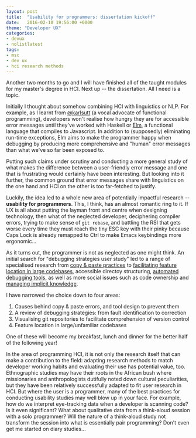 ```yaml
---
layout: post
title:  "Usability for programmers: dissertation kickoff"
date:   2016-02-10 19:56:00 +0000
theme: "Developer UX"
categories:
- devux
- nolistlatest
tags: 
- msc
- dev ux
- hci research methods
---
```


Another two months to go and I will have finished all of the taught modules
for my master's degree in HCI. Next up -- the dissertation. All I need is a
topic.

Initially I thought about somehow combining HCI with linguistics or NLP. For
example, as I learnt from [@karlsutt](http://twitter.com/karlsutt) (a vocal
advocate of functional programming), developers won't realise how hungry they
are for accessible error messages until they've worked with Haskell or
[Elm](http://elm-lang.org), a functional language that compiles to Javascript.
In addition to (supposedly) eliminating run-time exceptions, Elm aims to make
the programmer happy when debugging by producing more comprehensive and
"human" error messages than what we've so far been exposed to. 

Putting such claims under scrutiny and conducting a more general study of what
makes the difference between a user-friendly error message and one that is
frustrating would certainly have been interesting. But looking into it
further, the common ground that error messages share with linguistics on the
one hand and HCI on the other is too far-fetched to justify. 

Luckily, the idea led to a whole new area of potentially impactful research --
**usability for programmers**. This, I think, has an almost romantic ring to
it. If UX is all about putting the layman front and centre when designing
technology, then what of the neglected developer, deciphering compiler errors,
trying to make sense of `git rebase`, and battling the RSI that gets worse
every time they must reach the tiny ESC key with their pinky because Caps Lock
is already remapped to Ctrl to make Emacs keybindings more ergonomic...

As it turns out, the programmer is not as neglected as one might think. An
initial search for "debugging strategies user study" led to a range of
specialised research from [copy &
paste practices](http://ieeexplore.ieee.org/xpl/login.jsp?tp=&arnumber=1334896&url=http%3A%2F%2Fieeexplore.ieee.org%2Fxpls%2Fabs_all.jsp%3Farnumber%3D1334896)
to [facilitating feature location in large
codebases](http://onlinelibrary.wiley.com/doi/10.1002/smr.1593/abstract),
accessible directoy structuring, [automated debugging
tools](http://dl.acm.org/citation.cfm?id=2001445), as well as more social
issues such as code ownership and [managing implicit
knowledge](http://dl.acm.org/citation.cfm?id=1134355).

I have narrowed the choice down to four areas:

<ol class="condensed">
  <li>Causes behind copy & paste errors, and tool design to prevent them</li>
  <li>A review of debugging strategies: from fault identification to
  correction</li>
  <li>Visualising git repositories to facilitate comprehension of version
  control</li>
  <li>Feature location in large/unfamiliar codebases</li>
</ol>

One of these will become my breakfast, lunch and dinner for the better half
of the following year!

In the area of programming HCI, it is not only the research itself that can
make a contribution to the field: adapting research methods to match developer
working habits and evaluating their use has potential value, too. Ethnographic
studies may have their roots in the African bush where missionaries and
anthropologists dutifully noted down cultural peculiarities, but they have
been relatively successfully adapted to fit user research in HCI. But where
the user is a programmer, many of the best practices for conducting usability
studies may well blow up in your face. For example, how do we interpret
eye-tracking data when a developer is scanning code? Is it even significant?
What about qualitative data from a think-aloud session with a solo
programmer? Will the nature of a think-aloud study not transform the session
into what is essentially pair programming? Don't even get me started on diary
studies...

